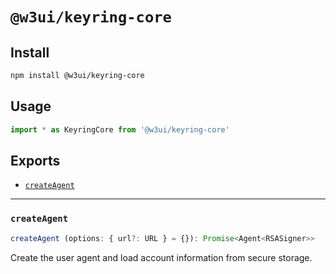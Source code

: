 # `@w3ui/keyring-core`

## Install

```sh
npm install @w3ui/keyring-core
```

## Usage

```js
import * as KeyringCore from '@w3ui/keyring-core'
```

## Exports

* [`createAgent`](#createagent)

---

### `createAgent`

```ts
createAgent (options: { url?: URL } = {}): Promise<Agent<RSASigner>> 
```

Create the user agent and load account information from secure storage.
